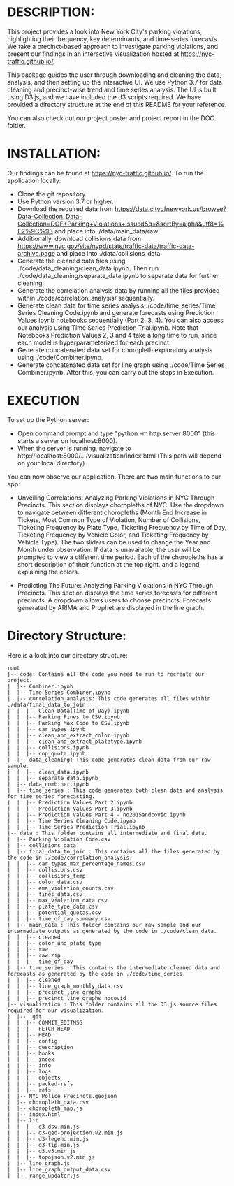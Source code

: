 # DESCRIPTION:

This project provides a look into New York City's parking violations, highlighting their frequency, key determinants, and time-series forecasts. We take a precinct-based approach to investigate parking violations, and present our findings in an interactive visualization hosted at https://nyc-traffic.github.io/.

This package guides the user through downloading and cleaning the data, analysis, and then setting up the interactive UI. We use Python 3.7 for data cleaning and precinct-wise trend and time series analysis. The UI is built using D3.js, and we have included the d3 scripts required. We have provided a directory structure at the end of this README for your reference.

You can also check out our project poster and project report in the DOC folder.


# INSTALLATION: 

Our findings can be found at https://nyc-traffic.github.io/. To run the application locally:

* Clone the git repository.
* Use Python version 3.7 or higher.
* Download the required data from https://data.cityofnewyork.us/browse?Data-Collection_Data-Collection=DOF+Parking+Violations+Issued&q=&sortBy=alpha&utf8=%E2%9C%93 and place into ./data/main_data/raw.
* Additionally, download collisions data from https://www.nyc.gov/site/nypd/stats/traffic-data/traffic-data-archive.page and place into ./data/collisions_data. 
* Generate the cleaned data files using ./code/data_cleaning/clean_data.ipynb. Then run ./code/data_cleaning/separate_data.ipynb to separate data for further cleaning.
* Generate the correlation analysis data by running all the files provided within ./code/correlation_analysis/ sequentially.
* Generate clean data for time series analysis ./code/time_series/Time Series Cleaning Code.ipynb and generate forecasts using Prediction Values ipynb notebooks sequentially (Part 2, 3, 4). You can also access our analysis using Time Series Prediction Trial.ipynb.
	Note that Notebooks Prediction Values 2, 3 and 4 take a long time to run, since each model is hyperparameterized for each precinct.
* Generate concatenated data set for choropleth exploratory analysis using ./code/Combiner.ipynb.
* Generate concatenated data set for line graph using ./code/Time Series Combiner.ipynb.
After this, you can carry out the steps in Execution.


# EXECUTION 

To set up the Python server:
* Open command prompt and type "python -m http.server 8000" (this starts a server on localhost:8000).
* When the server is running, navigate to http://localhost:8000/.../visualization/index.html (This path will depend on your local directory)

You can now observe our application. There are two main functions to our app:

* Unveiling Correlations: Analyzing Parking Violations in NYC Through Precincts. 
This section displays choropleths of NYC. Use the dropdown to navigate between different choropleths (Month End Increase in Tickets, Most Common Type of Violation, Number of Collisions, Ticketing Frequency by Plate Type, Ticketing Frequency by Time of Day, Ticketing Frequency by Vehicle Color, and Ticketing Frequency by Vehicle Type). The two sliders can be used to change the Year and Month under observation. If data is unavailable, the user will be prompted to view a different time period. Each of the choropleths has a short description of their function at the top right, and a legend explaining the colors.

* Predicting The Future: Analyzing Parking Violations in NYC Through Precincts.
This section displays the time series forecasts for different precincts. A dropdown allows users to choose precincts. Forecasts generated by ARIMA and Prophet are displayed in the line graph.


# Directory Structure:

Here is a look into our directory structure:
```
root
|-- code: Contains all the code you need to run to recreate our project.
|  |-- Combiner.ipynb
|  |-- Time Series Combiner.ipynb
|  |-- correlation_analysis: This code generates all files within ./data/final_data_to_join.
|  |  |-- Clean_Data(Time_of_Day).ipynb
|  |  |-- Parking Fines to CSV.ipynb
|  |  |-- Parking Max Code to CSV.ipynb
|  |  |-- car_types.ipynb
|  |  |-- clean_and_extract_color.ipynb
|  |  |-- clean_and_extract_platetype.ipynb
|  |  |-- collisions.ipynb
|  |  |-- cop_quota.ipynb
|  |-- data_cleaning: This code generates clean data from our raw sample.
|  |  |-- clean_data.ipynb
|  |  |-- separate_data.ipynb
|  |-- data_combiner.ipynb
|  |-- time_series : This code generates both clean data and analysis for time series forecasting.
|  |  |-- Prediction Values Part 2.ipynb
|  |  |-- Prediction Values Part 3.ipynb
|  |  |-- Prediction Values Part 4 - no2015andcovid.ipynb
|  |  |-- Time Series Cleaning Code.ipynb
|  |  |-- Time Series Prediction Trial.ipynb
|-- data : This folder contains all intermediate and final data.
|  |-- Parking Violation Code.csv 
|  |-- collisions_data
|  |-- final_data_to_join : This contains all the files generated by the code in ./code/correlation_analysis.
|  |  |-- car_types_max_percentage_names.csv
|  |  |-- collisions.csv
|  |  |-- collisions_temp
|  |  |-- color_data.csv
|  |  |-- ema_violation_counts.csv
|  |  |-- fines_data.csv
|  |  |-- max_violation_data.csv
|  |  |-- plate_type_data.csv
|  |  |-- potential_quotas.csv
|  |  |-- time_of_day_summary.csv
|  |-- main_data : This folder contains our raw sample and our intermediate outputs as generated by the code in ./code/clean_data.
|  |  |-- cleaned
|  |  |-- color_and_plate_type
|  |  |-- raw
|  |  |-- raw.zip
|  |  |-- time_of_day
|  |-- time_series : This contains the intermediate cleaned data and forecasts as generated by the code in ./code/time_series.
|  |  |-- cleaned
|  |  |-- line_graph_monthly_data.csv
|  |  |-- precinct_line_graphs
|  |  |-- precinct_line_graphs_nocovid
|-- visualization : This folder contains all the D3.js source files required for our visualization.
|  |-- .git
|  |  |-- COMMIT_EDITMSG
|  |  |-- FETCH_HEAD
|  |  |-- HEAD
|  |  |-- config
|  |  |-- description
|  |  |-- hooks
|  |  |-- index
|  |  |-- info
|  |  |-- logs
|  |  |-- objects
|  |  |-- packed-refs
|  |  |-- refs
|  |-- NYC_Police_Precincts.geojson
|  |-- choropleth_data.csv
|  |-- choropleth_map.js
|  |-- index.html
|  |-- lib  
|  |  |-- d3-dsv.min.js
|  |  |-- d3-geo-projection.v2.min.js
|  |  |-- d3-legend.min.js 
|  |  |-- d3-tip.min.js
|  |  |-- d3.v5.min.js
|  |  |-- topojson.v2.min.js
|  |-- line_graph.js
|  |-- line_graph_output_data.csv
|  |-- range_updater.js 
```